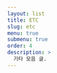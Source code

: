 ```yaml
---
layout: list
title: ETC
slug: etc
menu: true
submenu: true
order: 4
description: >
  기타 모음 글.
---
```

